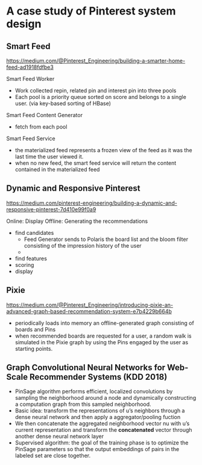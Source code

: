 A case study of Pinterest system design
===

Smart Feed
---
https://medium.com/@Pinterest_Engineering/building-a-smarter-home-feed-ad1918fdfbe3

Smart Feed Worker
* Work collected repin, related pin and interest pin into three pools
* Each pool is a priority queue sorted on score and belongs to a single user. (via key-based sorting of HBase)

Smart Feed Content Generator
* fetch from each pool

Smart Feed Service
* the materialized feed represents a frozen view of the feed as it was the last time the user viewed it.
* when no new feed, the smart feed service will return the content contained in the materialized feed

Dynamic and Responsive Pinterest
---
https://medium.com/pinterest-engineering/building-a-dynamic-and-responsive-pinterest-7d410e99f0a9

Online: Display
Offline: Generating the recommendations
* find candidates
  * Feed Generator sends to Polaris the board list and the bloom filter consisting of the impression history of the user
  *
* find features
* scoring
* display

Pixie
---
https://medium.com/@Pinterest_Engineering/introducing-pixie-an-advanced-graph-based-recommendation-system-e7b4229b664b
* periodically loads into memory an offline-generated graph consisting of boards and Pins
* when recommended boards are requested for a user, a random walk is simulated in the Pixie graph by using the Pins engaged by the user as starting points.

Graph Convolutional Neural Networks for Web-Scale Recommender Systems (KDD 2018)
---
* PinSage algorithm performs efficient, localized convolutions by sampling the neighborhood around a node and dynamically constructing a computation graph from this sampled neighborhood.
* Basic idea: transform the representations of u’s neighbors through a dense neural network and then apply a aggregator/pooling fuction
* We then concatenate the aggregated neighborhood vector nu with u’s current representation and transform the **concatenated** vector through another dense
neural network layer
* Supervised algorithm: the goal of the training phase is to optimize the PinSage parameters so that the output embeddings of pairs in the labeled set are close together.


